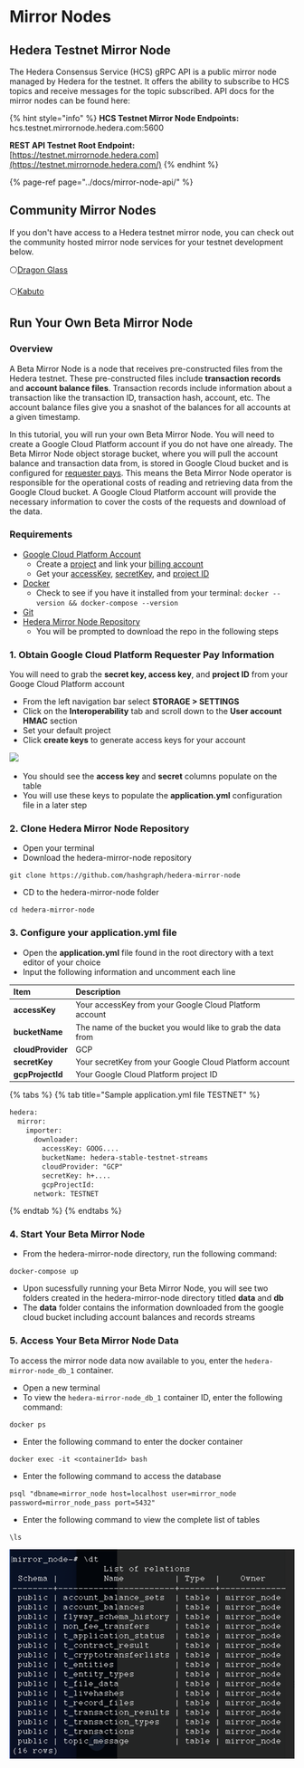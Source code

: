 # Mirror Nodes

## Hedera Testnet Mirror Node

The Hedera Consensus Service \(HCS\) gRPC API is a public mirror node managed by Hedera for the testnet. It offers the ability to subscribe to HCS topics and receive messages for the topic subscribed. API docs for the mirror nodes can be found here:

{% hint style="info" %}
**HCS Testnet Mirror Node Endpoints:**  
hcs.testnet.mirrornode.hedera.com:5600 

**REST API Testnet Root Endpoint:**  
[https://testnet.mirrornode.hedera.com](https://testnet.mirrornode.hedera.com/)
{% endhint %}

{% page-ref page="../docs/mirror-node-api/" %}

## Community Mirror Nodes

If you don't have access to a Hedera testnet mirror node, you can check out the community hosted mirror node services for your testnet development below.

⚪[Dragon Glass](https://app.dragonglass.me/hedera/home)

⚪[Kabuto](https://kabuto.sh)

## Run Your Own Beta Mirror Node

### Overview

A Beta Mirror Node is a node that receives pre-constructed files from the Hedera testnet. These pre-constructed files include **transaction records** and **account balance files**. Transaction records include information about a transaction like the transaction ID, transaction hash, account, etc. The account balance files give you a snashot of the balances for all accounts at a given timestamp.

 In this tutorial, you will run your own Beta Mirror Node. You will need to create a Google Cloud Platform account if you do not have one already. The Beta Mirror Node object storage bucket, where you will pull the account balance and transaction data from, is stored in Google Cloud bucket and is configured for [requester pays](https://cloud.google.com/storage/docs/requester-pays). This means the Beta Mirror Node operator is responsible for the operational costs of reading and retrieving data from the Google Cloud bucket. A Google Cloud Platform account will provide the necessary information to cover the costs of the requests and download of the data. 

### Requirements

* [Google Cloud Platform Account](https://cloud.google.com/)
  * Create a [project](https://cloud.google.com/resource-manager/docs/creating-managing-projects) and link your [billing account](https://cloud.google.com/billing/docs/how-to/manage-billing-account)
  * Get your [accessKey](https://cloud.google.com/storage/docs/authentication/managing-hmackeys), [secretKey](https://cloud.google.com/storage/docs/authentication/managing-hmackeys), and [project ID](https://cloud.google.com/resource-manager/docs/creating-managing-projects)
* [Docker](https://www.docker.com/get-docker)
  * Check to see if you have it installed from your terminal: `docker --version && docker-compose --version`
* [Git](https://git-scm.com/book/en/v2/Getting-Started-Installing-Git)
* [Hedera Mirror Node Repository](https://github.com/hashgraph/hedera-mirror-node) 
  * You will be prompted to download the repo in the following steps 

### 1. Obtain Google Cloud Platform Requester Pay Information

You will need to grab the **secret key, access key**, and **project ID** from your Googe Cloud Platform account

* From the left navigation bar select **STORAGE &gt; SETTINGS**
* Click on the **Interoperability** tab and scroll down to the **User account HMAC** section
* Set your default project
* Click **create keys** to generate access keys for your account

![](../.gitbook/assets/hmac_keygen.gif)



* You should see the **access key** and **secret** columns populate on the table
* You will use these keys to populate the **application.yml** configuration file in a later step

### 2. Clone Hedera Mirror Node Repository

* Open your terminal
* Download the hedera-mirror-node repository 

```text
git clone https://github.com/hashgraph/hedera-mirror-node
```

* CD to the hedera-mirror-node folder

```text
cd hedera-mirror-node
```

### 3. Configure your application.yml file

* Open the **application.yml** file found in the root directory with a text editor of your choice 
* Input the following information and uncomment each line

| Item | Description |
| :--- | :--- |
| **accessKey** | Your accessKey from your Google Cloud Platform account |
| **bucketName** | The name of the bucket you would like to grab the data from |
| **cloudProvider** | GCP |
| **secretKey** | Your secretKey from your Google Cloud Platform account |
| **gcpProjectId** | Your Google Cloud Platform project ID |

{% tabs %}
{% tab title="Sample application.yml file TESTNET" %}
```text
hedera:
  mirror:
    importer:
      downloader:
        accessKey: GOOG....
        bucketName: hedera-stable-testnet-streams
        cloudProvider: "GCP"
        secretKey: h+....
        gcpProjectId:
      network: TESTNET
```
{% endtab %}
{% endtabs %}

### 4. Start Your Beta Mirror Node

* From the hedera-mirror-node directory, run the following command:

```text
docker-compose up
```

* Upon sucessfully running your Beta Mirror Node, you will see two folders created in the hedera-mirror-node directory titled **data** and **db**
* The **data** folder contains the information downloaded from the google cloud bucket including account balances and records streams

### 5. Access Your Beta Mirror Node Data

To access the mirror node data now available to you, enter the `hedera-mirror-node_db_1` container.

* Open a new terminal
* To view the `hedera-mirror-node_db_1` container ID, enter the following command:

```text
docker ps
```

* Enter the following command to enter the docker container

```text
docker exec -it <containerId> bash
```

* Enter the following command to access the database

```text
psql "dbname=mirror_node host=localhost user=mirror_node password=mirror_node_pass port=5432"
```

* Enter the following command to view the complete list of tables

```text
\ls
```

![](../.gitbook/assets/screen-shot-2020-06-04-at-2.31.19-pm.png)

### 

